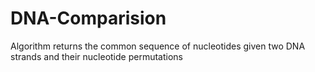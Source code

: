 # DNA-Comparision
Algorithm returns the common sequence of nucleotides given two DNA strands and their nucleotide permutations
